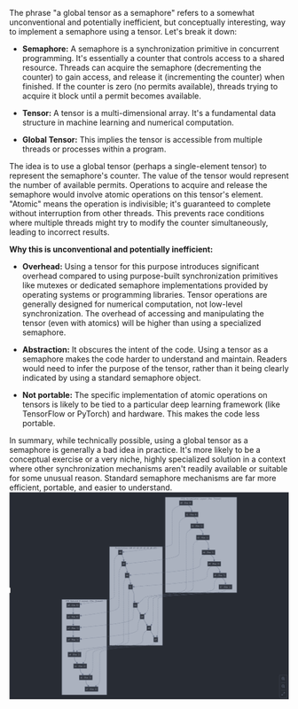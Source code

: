 The phrase "a global tensor as a semaphore" refers to a somewhat unconventional and potentially inefficient, but conceptually interesting, way to implement a semaphore using a tensor. Let's break it down:

* **Semaphore:** A semaphore is a synchronization primitive in concurrent programming.  It's essentially a counter that controls access to a shared resource.  Threads can acquire the semaphore (decrementing the counter) to gain access, and release it (incrementing the counter) when finished. If the counter is zero (no permits available), threads trying to acquire it block until a permit becomes available.

* **Tensor:** A tensor is a multi-dimensional array.  It's a fundamental data structure in machine learning and numerical computation.

* **Global Tensor:** This implies the tensor is accessible from multiple threads or processes within a program.

The idea is to use a global tensor (perhaps a single-element tensor) to represent the semaphore's counter.  The value of the tensor would represent the number of available permits.  Operations to acquire and release the semaphore would involve atomic operations on this tensor's element.  "Atomic" means the operation is indivisible; it's guaranteed to complete without interruption from other threads.  This prevents race conditions where multiple threads might try to modify the counter simultaneously, leading to incorrect results.

**Why this is unconventional and potentially inefficient:**

* **Overhead:**  Using a tensor for this purpose introduces significant overhead compared to using purpose-built synchronization primitives like mutexes or dedicated semaphore implementations provided by operating systems or programming libraries.  Tensor operations are generally designed for numerical computation, not low-level synchronization.  The overhead of accessing and manipulating the tensor (even with atomics) will be higher than using a specialized semaphore.

* **Abstraction:**  It obscures the intent of the code.  Using a tensor as a semaphore makes the code harder to understand and maintain.  Readers would need to infer the purpose of the tensor, rather than it being clearly indicated by using a standard semaphore object.

* **Not portable:**  The specific implementation of atomic operations on tensors is likely to be tied to a particular deep learning framework (like TensorFlow or PyTorch) and hardware. This makes the code less portable.


In summary, while technically possible, using a global tensor as a semaphore is generally a bad idea in practice. It's more likely to be a conceptual exercise or a very niche, highly specialized solution in a context where other synchronization mechanisms aren't readily available or suitable for some unusual reason.  Standard semaphore mechanisms are far more efficient, portable, and easier to understand.
![](../assets/register-permutation-FP8.png)

